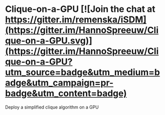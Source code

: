 # Clique-on-a-GPU [![Join the chat at https://gitter.im/remenska/iSDM](https://gitter.im/HannoSpreeuw/Clique-on-a-GPU.svg)](https://gitter.im/HannoSpreeuw/Clique-on-a-GPU?utm_source=badge&utm_medium=badge&utm_campaign=pr-badge&utm_content=badge)
Deploy a simplified clique algorithm on a GPU
